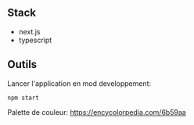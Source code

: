 
## Stack

- next.js
- typescript

## Outils

Lancer l'application en mod developpement:
```
npm start
```

Palette de couleur: https://encycolorpedia.com/6b59aa
